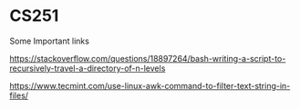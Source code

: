 # CS251


Some Important links

https://stackoverflow.com/questions/18897264/bash-writing-a-script-to-recursively-travel-a-directory-of-n-levels

https://www.tecmint.com/use-linux-awk-command-to-filter-text-string-in-files/
